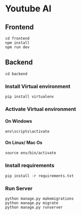 # Youtube AI

## Frontend
```
cd frontend
npm install
npm run dev
```

## Backend


```
cd backend
```
### Install Virtual environment
```
pip install virtualenv
```

### Activate Virtual environment
#### On Windows
```
env\scripts\activate
```
#### On Linux/ Mac Os
```
source env/bin/activate
```
### Install requirements 

```
pip install -r requirements.txt
```

### Run Server

```
python manage.py makemigrations
python manage.py migrate
python manage.py runserver
```